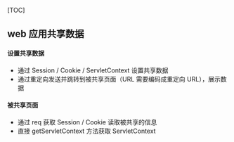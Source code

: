 [TOC]
## web 应用共享数据
#### 设置共享数据
* 通过 Session / Cookie / ServletContext 设置共享数据
* 通过重定向发送并跳转到被共享页面（URL 需要编码成重定向 URL），展示数据
#### 被共享页面
 * 通过 req 获取 Session / Cookie 读取被共享的信息
 * 直接 getServletContext 方法获取 ServletContext